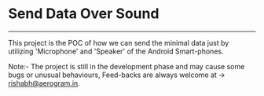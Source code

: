 # Send Data Over Sound
---

This project is the POC of how we can send the minimal data just by utilizing 'Microphone' and 'Speaker' of the Android Smart-phones.

Note:- The project is still in the development phase and may cause some bugs or unusual behaviours, Feed-backs are always welcome at -> rishabh@aerogram.in.
